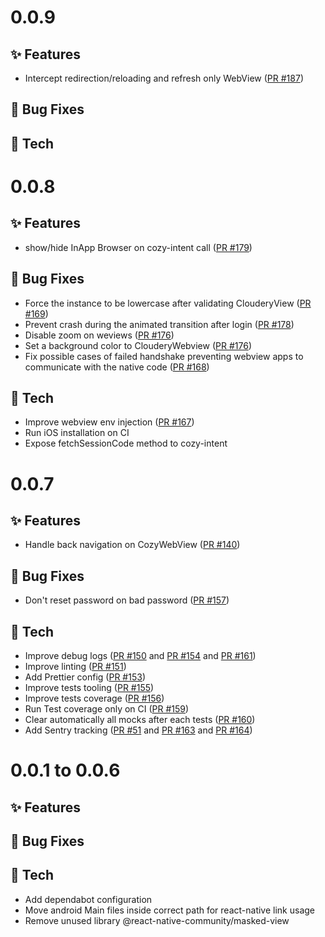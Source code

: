 # 0.0.9

## ✨ Features

* Intercept redirection/reloading and refresh only WebView ([PR #187](https://github.com/cozy/cozy-react-native/pull/187))

## 🐛 Bug Fixes


## 🔧 Tech


# 0.0.8

## ✨ Features

* show/hide InApp Browser on cozy-intent call ([PR #179](https://github.com/cozy/cozy-pass-mobile/pull/179))

## 🐛 Bug Fixes

* Force the instance to be lowercase after validating ClouderyView ([PR #169](https://github.com/cozy/cozy-pass-mobile/pull/169))
* Prevent crash during the animated transition after login ([PR #178](https://github.com/cozy/cozy-pass-mobile/pull/178))
* Disable zoom on weviews ([PR #176](https://github.com/cozy/cozy-pass-mobile/pull/176))
* Set a background color to ClouderyWebview ([PR #176](https://github.com/cozy/cozy-pass-mobile/pull/176))
* Fix possible cases of failed handshake preventing webview apps to communicate with the native code ([PR #168](https://github.com/cozy/cozy-pass-mobile/pull/168))

## 🔧 Tech
* Improve webview env injection ([PR #167](https://github.com/cozy/cozy-pass-mobile/pull/167))
* Run iOS installation on CI
* Expose fetchSessionCode method to cozy-intent

# 0.0.7

## ✨ Features

* Handle back navigation on CozyWebView ([PR #140](https://github.com/cozy/cozy-pass-mobile/pull/140))

## 🐛 Bug Fixes

* Don't reset password on bad password ([PR #157](https://github.com/cozy/cozy-pass-mobile/pull/157))

## 🔧 Tech

* Improve debug logs ([PR #150](https://github.com/cozy/cozy-react-native/pull/150) and [PR #154](https://github.com/cozy/cozy-react-native/pull/154) and [PR #161](https://github.com/cozy/cozy-react-native/pull/161))
* Improve linting ([PR #151](https://github.com/cozy/cozy-react-native/pull/151))
* Add Prettier config ([PR #153](https://github.com/cozy/cozy-react-native/pull/153))
* Improve tests tooling ([PR #155](https://github.com/cozy/cozy-react-native/pull/155))
* Improve tests coverage ([PR #156](https://github.com/cozy/cozy-react-native/pull/156))
* Run Test coverage only on CI ([PR #159](https://github.com/cozy/cozy-react-native/pull/159))
* Clear automatically all mocks after each tests ([PR #160](https://github.com/cozy/cozy-react-native/pull/160))
* Add Sentry tracking ([PR #51](https://github.com/cozy/cozy-react-native/pull/51) and [PR #163](https://github.com/cozy/cozy-react-native/pull/163) and [PR #164](https://github.com/cozy/cozy-react-native/pull/164))

# 0.0.1 to 0.0.6

## ✨ Features


## 🐛 Bug Fixes


## 🔧 Tech

* Add dependabot configuration
* Move android Main files inside correct path for react-native link usage
* Remove unused library @react-native-community/masked-view
